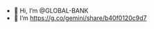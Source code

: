 - 👋 Hi, I’m @GLOBAL-BANK
- 👀 I’m https://g.co/gemini/share/b40f0120c9d7

<!---
GLOBAL-BANK/GLOBAL-BANK is a ✨ special ✨ repository because its `README.md` (this file) appears on your GitHub profile.
You can click the Preview link to take a look at your changes.
--->
